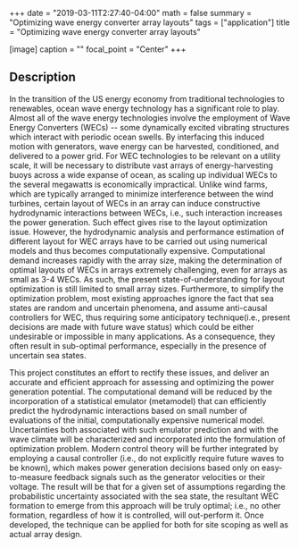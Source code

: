 +++
date = "2019-03-11T2:27:40-04:00"
math = false
summary = "Optimizing wave energy converter array layouts"
tags = ["application"]
title = "Optimizing wave energy converter array layouts"

[image]
  caption = ""
  focal_point = "Center"
+++

## Description
In the transition of the US energy economy from traditional technologies to renewables, ocean wave energy technology has a significant role to play. Almost all of the wave energy technologies involve the employment of Wave Energy Converters (WECs) -- some dynamically excited vibrating structures which interact with periodic ocean swells. By interfacing this induced motion with generators, wave energy can be harvested, conditioned, and delivered to a power grid. For WEC technologies to be relevant on a utility scale, it will be necessary to distribute vast arrays of energy-harvesting buoys across a wide expanse of ocean, as scaling up individual WECs to the several megawatts is economically impractical. Unlike wind farms, which are typically arranged to minimize interference between the wind turbines, certain layout of WECs in an array can induce constructive hydrodynamic interactions between WECs, i.e., such interaction increases the power generation. Such effect gives rise to the layout optimization issue. However, the hydrodynamic analysis and performance estimation of different layout for WEC arrays have to be carried out using numerical models and thus becomes computationally expensive. Computational demand increases rapidly with the array size, making the determination of optimal layouts of WECs in arrays extremely challenging, even for arrays as small as 3-4 WECs. As such, the present state-of-understanding for layout optimization is still limited to small array sizes. Furthermore, to simplify the optimization problem, most existing approaches ignore the fact that sea states are random and uncertain phenomena, and assume anti-causal controllers for WEC, thus requiring some anticipatory technique(i.e., present decisions are made with future wave status) which could be either undesirable or impossible in many applications. As a consequence, they often result in sub-optimal performance, especially in the presence of uncertain sea states. 

This project constitutes an effort to rectify these issues, and deliver an accurate and efficient approach for assessing and optimizing the power generation potential. The computational demand will be reduced by the incorporation of a statistical emulator (metamodel) that can efficiently predict the hydrodynamic interactions based on small number of evaluations of the initial, computationally expensive numerical model. Uncertainties both associated with such emulator prediction and with the wave climate will be characterized and incorporated into the formulation of optimization problem. Modern control theory will be further integrated by employing a causal controller (i.e., do not explicitly require future waves to be known), which makes power generation decisions based only on easy-to-measure feedback signals such as the generator velocities or their voltage. The result will be that for a given set of assumptions regarding the probabilistic uncertainty associated with the sea state, the resultant WEC formation to emerge from this approach will be truly optimal; i.e., no other formation, regardless of how it is controlled, will out-perform it. Once developed, the technique can be applied for both for site scoping as well as actual array design.
